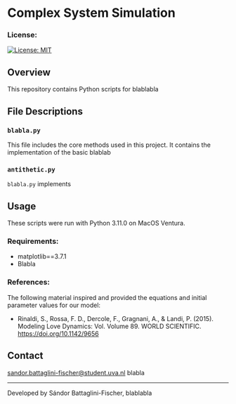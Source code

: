 # Complex System Simulation

### License:
[![License: MIT](https://img.shields.io/badge/License-MIT-yellow.svg)](https://opensource.org/licenses/MIT)

## Overview
This repository contains Python scripts for blablabla

## File Descriptions

### `blabla.py`
This file includes the core methods used in this project. It contains the implementation of the basic blablab

### `antithetic.py`
`blabla.py` implements 


## Usage
These scripts were run with Python 3.11.0 on MacOS Ventura. 


### Requirements:
* matplotlib==3.7.1
* Blabla

### References:
The following material inspired and provided the equations and initial parameter values for our model:
* Rinaldi, S., Rossa, F. D., Dercole, F., Gragnani, A., & Landi, P. (2015). Modeling Love Dynamics: Vol. Volume 89. WORLD SCIENTIFIC. https://doi.org/10.1142/9656


## Contact
sandor.battaglini-fischer@student.uva.nl
blabla

---

Developed by Sándor Battaglini-Fischer, blablabla
